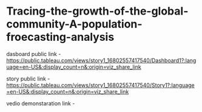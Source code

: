 # Tracing-the-growth-of-the-global-community-A-population-froecasting-analysis


dasboard public link - https://public.tableau.com/views/story1_16802557417540/Dashboard1?:language=en-US&:display_count=n&:origin=viz_share_link  

story public link - https://public.tableau.com/views/story1_16802557417540/Story1?:language=en-US&:display_count=n&:origin=viz_share_link

vedio demonstaration link - 
